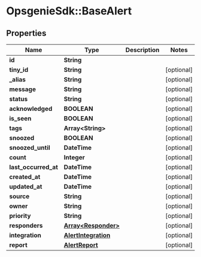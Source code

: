 # OpsgenieSdk::BaseAlert

## Properties
Name | Type | Description | Notes
------------ | ------------- | ------------- | -------------
**id** | **String** |  | 
**tiny_id** | **String** |  | [optional] 
**_alias** | **String** |  | [optional] 
**message** | **String** |  | [optional] 
**status** | **String** |  | [optional] 
**acknowledged** | **BOOLEAN** |  | [optional] 
**is_seen** | **BOOLEAN** |  | [optional] 
**tags** | **Array&lt;String&gt;** |  | [optional] 
**snoozed** | **BOOLEAN** |  | [optional] 
**snoozed_until** | **DateTime** |  | [optional] 
**count** | **Integer** |  | [optional] 
**last_occurred_at** | **DateTime** |  | [optional] 
**created_at** | **DateTime** |  | [optional] 
**updated_at** | **DateTime** |  | [optional] 
**source** | **String** |  | [optional] 
**owner** | **String** |  | [optional] 
**priority** | **String** |  | [optional] 
**responders** | [**Array&lt;Responder&gt;**](Responder.md) |  | [optional] 
**integration** | [**AlertIntegration**](AlertIntegration.md) |  | [optional] 
**report** | [**AlertReport**](AlertReport.md) |  | [optional] 


